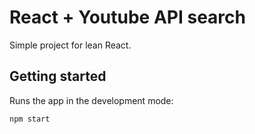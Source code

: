 # React + Youtube API search

Simple project for lean React.

## Getting started

Runs the app in the development mode:
```
npm start
```

